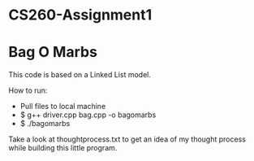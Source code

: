 # CS260-Assignment1

Bag O Marbs
===========

This code is based on a Linked List model.

How to run:
* Pull files to local machine
* $ g++ driver.cpp bag.cpp -o bagomarbs
* $ ./bagomarbs

Take a look at thoughtprocess.txt to get an idea of
my thought process while building this little program.
